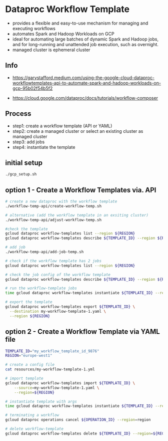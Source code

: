 # Dataproc Workflow Template

- provides a flexible and easy-to-use mechanism for managing and executing workflows
- automates Spark and Hadoop Workloads on GCP
- ideal for automating large batches of dynamic Spark and Hadoop jobs, and for long-running and unattended job execution, such as overnight.
- managed cluster is ephemeral cluster

## Info
- https://garystafford.medium.com/using-the-google-cloud-dataproc-workflowtemplates-api-to-automate-spark-and-hadoop-workloads-on-gcp-95b02f54b5f2

- https://cloud.google.com/dataproc/docs/tutorials/workflow-composer

## Process
- step1: create a workflow template (API or YAML)
- step2: create a managed cluster or select an existing cluster as managed cluster
- step3: add jobs
- step4: instantiate the template

## initial setup
```bash
./gcp_setup.sh
```

## option 1 - Create a Workflow Templates via. API
```bash
# create a new dataproc with the workflow template
./workflow-temp-api/create-workflow-temp.sh

# alternative (add the workflow template in an exsiting cluster)
./workflow-temp-api/adjust-workflow-temp.sh

#check the template
gcloud dataproc workflow-templates list --region ${REGION}
gcloud dataproc workflow-templates describe ${TEMPLATE_ID} --region ${REGION}

# add job
./workflow-temp-api/add-job-temp.sh

# check if the workflow template has 2 jobs
gcloud dataproc workflow-templates list --region ${REGION}

# check the job config of the workflow template
gcloud dataproc workflow-templates describe ${TEMPLATE_ID} --region ${REGION}

# run the workflow-template jobs
time gcloud dataproc workflow-templates instantiate ${TEMPLATE_ID} --region ${REGION} #--async

# export the template
gcloud dataproc workflow-templates export ${TEMPLATE_ID} \
  --destination my-workflow-template-1.yaml \
  --region ${REGION}
```


## option 2 - Create a Workflow Template via YAML file

```bash
TEMPLATE_ID="my_workflow_template_id_9876"
REGION="europe-west1"

# create a config file
cat resources/my-workflow-template-1.yml

# import template
gcloud dataproc workflow-templates import ${TEMPLATE_ID} \
    --source=my-workflow-template-1.yaml \
    --region=${REGION}

# instantiate template with args
time gcloud dataproc workflow-templates instantiate ${TEMPLATE_ID} --region ${REGION} #--async

# terminating a workflow
gcloud dataproc operations cancel ${OPERATION_ID} --region=region

# delete workflow-template
gcloud dataproc workflow-templates delete ${TEMPLATE_ID} --region=${REGION}
```